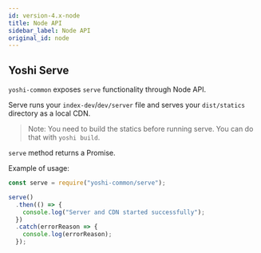 ```yaml
---
id: version-4.x-node
title: Node API
sidebar_label: Node API
original_id: node
---
```


## Yoshi Serve

`yoshi-common` exposes `serve` functionality through Node API.

Serve runs your `index-dev`/`dev/server` file and serves your `dist/statics` directory as a local CDN.

> Note: You need to build the statics before running serve. You can do that with `yoshi build`.

`serve` method returns a Promise.

Example of usage:

```javascript
const serve = require("yoshi-common/serve");

serve()
  .then(() => {
    console.log("Server and CDN started successfully");
  })
  .catch(errorReason => {
    console.log(errorReason);
  });
```
